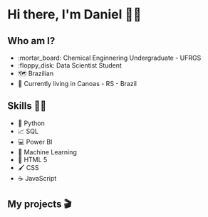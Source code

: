 # Hi there, I'm Daniel 👦👋

<!--
**d-arnold-rs/d-arnold-rs** is a ✨ _special_ ✨ repository because its `README.md` (this file) appears on your GitHub profile.

Here are some ideas to get you started:

- 🔭 I’m currently working on ...
- 🌱 I’m currently learning ...
- 👯 I’m looking to collaborate on ...
- 🤔 I’m looking for help with ...
- 💬 Ask me about ...
- 📫 How to reach me: ...
- 😄 Pronouns: ...
- ⚡ Fun fact: ...
-->
## Who am I?
<ul>
  <li> :mortar_board: Chemical Enginnering Undergraduate - UFRGS </li>
  <li> :floppy_disk: Data Scientist Student </li>
  <li> 🗺️ Brazilian </li>
  <li> 📌 Currently living in Canoas - RS - Brazil </li>
</ul>

## Skills 👨‍💻
<ul>
  <li> 🐍 Python</li>
  <li> 📈 SQL </li>
  <li> 💻 Power BI </li>
  <li> 🔮 Machine Learning </li>
  <li> 📜 HTML 5 </li>
  <li> 🖌️ CSS </li>
  <li> ☕ JavaScript </li>
</ul>
  
## My projects 🎬
